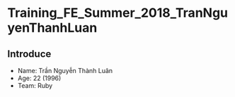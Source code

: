 # Training_FE_Summer_2018_TranNguyenThanhLuan

## Introduce 

- Name: Trần Nguyễn Thành Luân  
- Age: 22 (1996)
- Team: Ruby
